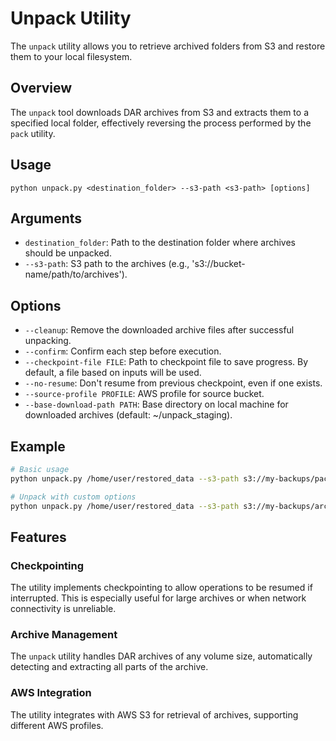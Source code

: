 # Unpack Utility

The `unpack` utility allows you to retrieve archived folders from S3 and restore them to your local filesystem.

## Overview

The `unpack` tool downloads DAR archives from S3 and extracts them to a specified local folder, effectively reversing the process performed by the `pack` utility.

## Usage

```
python unpack.py <destination_folder> --s3-path <s3-path> [options]
```

## Arguments

- `destination_folder`: Path to the destination folder where archives should be unpacked.
- `--s3-path`: S3 path to the archives (e.g., 's3://bucket-name/path/to/archives').

## Options

- `--cleanup`: Remove the downloaded archive files after successful unpacking.
- `--confirm`: Confirm each step before execution.
- `--checkpoint-file FILE`: Path to checkpoint file to save progress. By default, a file based on inputs will be used.
- `--no-resume`: Don't resume from previous checkpoint, even if one exists.
- `--source-profile PROFILE`: AWS profile for source bucket.
- `--base-download-path PATH`: Base directory on local machine for downloaded archives (default: ~/unpack_staging).

## Example

```bash
# Basic usage
python unpack.py /home/user/restored_data --s3-path s3://my-backups/packed_folders/important_data/20250407_120000

# Unpack with custom options
python unpack.py /home/user/restored_data --s3-path s3://my-backups/archives/important/20250407_120000 --source-profile backup-profile --cleanup
```

## Features

### Checkpointing

The utility implements checkpointing to allow operations to be resumed if interrupted. This is especially useful for large archives or when network connectivity is unreliable.

### Archive Management

The `unpack` utility handles DAR archives of any volume size, automatically detecting and extracting all parts of the archive.

### AWS Integration

The utility integrates with AWS S3 for retrieval of archives, supporting different AWS profiles.